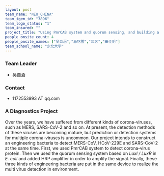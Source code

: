 ```yaml
---
layout: post
team_name: "NEU_CHINA"
team_igem_id: "3896"
team_logo_status: "1"
team_insured: ""
project_title: "Using PmrCAB system and quorum sensing, and building a hardware to achieve multivirus detection"
people_onsite_count: 4
people_onsite_names: ["吴自涵","马铭雪","武艺","田佳明"]
team_school_name: "东北大学"
---
```



### Team Leader
* 吴自涵

### Contact
* 1172553993 AT qq.com

### A Diagnostics Project

Over the years, we have suffered from different kinds of corona-viruses, such as MERS, SARS-CoV-2 and so on. At present, the detection methods of these viruses are becoming mature, but prediction or detection systems for multiple corona-viruses is uncommon.   Our project intends to construct an engineering bacteria to detect MERS-CoV, HCoV-229E and SARS-CoV-2 at the same time. First, we used PmrCAB system to detect corona-virus protein. Then we used the  quorum sensing system based on *LuxI / LuxR* in *E. coli* and added HRP amplifier in order to amplify the signal. Finally, these three kinds of engineering bacteria are put in the same device to realize the multi virus detection in  environment.
